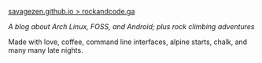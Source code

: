 [savagezen.github.io > rockandcode.ga](https://rockandcode.ga)

*A blog about Arch Linux, FOSS, and Android; plus rock climbing 
adventures*

Made with love, coffee, command line interfaces, alpine starts, chalk, 
and many many late nights.

